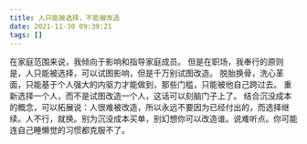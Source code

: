 ```yaml
---
title: 人只能被选择，不能被改造
date: 2021-11-30 09:39:21
tags: []
---
```

在家庭范围来说，我倾向于影响和指导家庭成员。
但是在职场，我奉行的原则是，人只能被选择，可以试图影响，但是千万别试图改造。
脱胎换骨，洗心革面，只能基于个人强大的内驱力才能做到，那些门槛，只能被他自己跨过去。
重新选择一个人，而不是试图改造一个人，这话可以刻脑门子上了。
结合沉没成本的概念，可以拓展说：人很难被改造，所以永远不要因为已经付出的，而选择继续。人不行，就换。别为沉没成本买单，别幻想你可以改造谁。说难听点。你可能连自己睡懒觉的习惯都克服不了。
